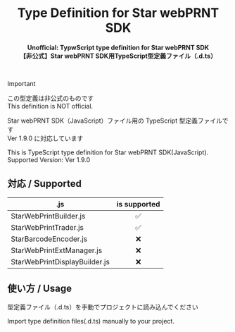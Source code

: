 <div align="center">
    <h1>Type Definition for Star webPRNT SDK</h1>
    <p>
        <b>Unofficial: TypwScript type definition for Star webPRNT SDK</b><br/>
        <b>【非公式】Star webPRNT SDK用TypeScript型定義ファイル（.d.ts）</b>
    </p>
</div>

<br>

> [!IMPORTANT]  
> この型定義は非公式のものです  
> This definition is NOT official.

Star webPRNT SDK（JavaScript）ファイル用の TypeScript 型定義ファイルです  
Ver 1.9.0 に対応しています

This is TypeScript type definition for Star webPRNT SDK(JavaScript).  
Supported Version: Ver 1.9.0

## 対応 / Supported

| .js                           | is supported |
| ----------------------------- | :----------: |
| StarWebPrintBuilder.js        |      ✅      |
| StarWebPrintTrader.js         |      ✅      |
| StarBarcodeEncoder.js         |      ❌      |
| StarWebPrintExtManager.js     |      ❌      |
| StarWebPrintDisplayBuilder.js |      ❌      |

## 使い方 / Usage

型定義ファイル（.d.ts）を手動でプロジェクトに読み込んでください

Import type definition files(.d.ts) manually to your project.
